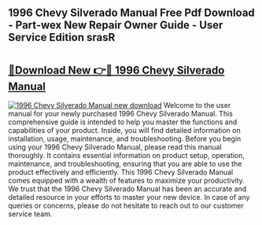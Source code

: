 ## 1996 Chevy Silverado Manual Free Pdf Download - Part-wex New Repair Owner Guide - User Service Edition srasR

# <h2><a href="http://bc484.oget.top/?id=1996+Chevy+Silverado+Manual">🔗Download New 👉🔴 1996 Chevy Silverado Manual</a></h2>

[![1996 Chevy Silverado Manual new download](https://i.imgur.com/5g1atiW.png)](http://bc484.oget.top/?id=1996+Chevy+Silverado+Manual)
Welcome to the user manual for your newly purchased 1996 Chevy Silverado Manual. This comprehensive guide is intended to help you master the functions and capabilities of your product. Inside, you will find detailed information on installation, usage, maintenance, and troubleshooting. Before you begin using your 1996 Chevy Silverado Manual, please read this manual thoroughly. It contains essential information on product setup, operation, maintenance, and troubleshooting, ensuring that you are able to use the product effectively and efficiently. This 1996 Chevy Silverado Manual comes equipped with a wealth of features to maximize your productivity. We trust that the 1996 Chevy Silverado Manual has been an accurate and detailed resource in your efforts to master your new device. In case of any queries or concerns, please do not hesitate to reach out to our customer service team.
